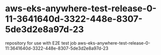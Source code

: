 # aws-eks-anywhere-test-release-0-11-3641640d-3322-448e-8307-5de3d2e8a97d-23
repository for use with E2E test job aws-eks-anywhere-test-release-0-11:3641640d-3322-448e-8307-5de3d2e8a97d-23
